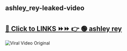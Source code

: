 
 ## ashley_rey-leaked-video 

# <h2><a href="https://clipsfans.com/ashley_rey&ref=git">🔗 Click to LINKS ⏩⏩ 👉 🟢 ashley rey </a></h2>

<a href="https://clipsfans.com/ashley_rey&ref=git" rel="nofollow" data-target="animated-image.originalLink"><img src="https://i.ibb.co.com/xMMVF88/686577567.gif" alt="Viral Video Original" style="max-width: 100%; display: inline-block;" data-target="animated-image.originalImage"></a>
